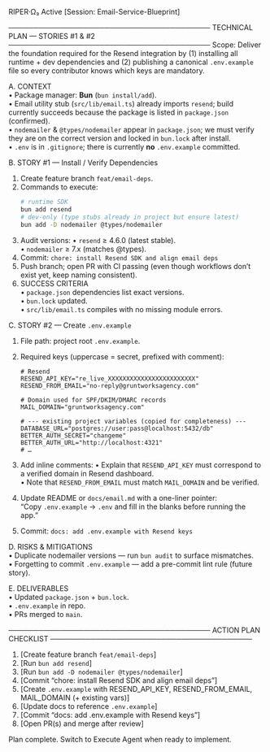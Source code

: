 RIPER·Ω₃ Active [Session: Email-Service-Blueprint]

────────────────────────────────────────
TECHNICAL PLAN — STORIES #1 & #2
────────────────────────────────────────
Scope: Deliver the foundation required for the Resend integration by (1) installing all runtime + dev dependencies and (2) publishing a canonical `.env.example` file so every contributor knows which keys are mandatory.

A. CONTEXT  
• Package manager: **Bun** (`bun install/add`).  
• Email utility stub (`src/lib/email.ts`) already imports `resend`; build currently succeeds because the package is listed in `package.json` (confirmed).  
• `nodemailer` & `@types/nodemailer` appear in `package.json`; we must verify they are on the correct version and locked in `bun.lock` after install.  
• `.env` is in `.gitignore`; there is currently **no** `.env.example` committed.

B. STORY #1 — Install / Verify Dependencies

1. Create feature branch `feat/email-deps`.
2. Commands to execute:
   ```bash
   # runtime SDK
   bun add resend
   # dev-only (type stubs already in project but ensure latest)
   bun add -D nodemailer @types/nodemailer
   ```
3. Audit versions:
   • `resend` ≥ 4.6.0 (latest stable).  
   • `nodemailer` ≥ 7.x (matches @types).
4. Commit: `chore: install Resend SDK and align email deps`
5. Push branch; open PR with CI passing (even though workflows don’t exist yet, keep naming consistent).
6. SUCCESS CRITERIA  
   • `package.json` dependencies list exact versions.  
   • `bun.lock` updated.  
   • `src/lib/email.ts` compiles with no missing module errors.

C. STORY #2 — Create `.env.example`

1. File path: project root `.env.example`.
2. Required keys (uppercase = secret, prefixed with comment):

   ```
   # Resend
   RESEND_API_KEY="re_live_XXXXXXXXXXXXXXXXXXXXXXXX"
   RESEND_FROM_EMAIL="no-reply@gruntworksagency.com"

   # Domain used for SPF/DKIM/DMARC records
   MAIL_DOMAIN="gruntworksagency.com"

   # --- existing project variables (copied for completeness) ---
   DATABASE_URL="postgres://user:pass@localhost:5432/db"
   BETTER_AUTH_SECRET="changeme"
   BETTER_AUTH_URL="http://localhost:4321"
   # …
   ```

3. Add inline comments:
   • Explain that `RESEND_API_KEY` must correspond to a verified domain in Resend dashboard.  
   • Note that `RESEND_FROM_EMAIL` must match `MAIL_DOMAIN` and be verified.
4. Update README or `docs/email.md` with a one-liner pointer:  
   “Copy `.env.example` → `.env` and fill in the blanks before running the app.”
5. Commit: `docs: add .env.example with Resend keys`

D. RISKS & MITIGATIONS  
• Duplicate nodemailer versions — run `bun audit` to surface mismatches.  
• Forgetting to commit `.env.example` — add a pre-commit lint rule (future story).

E. DELIVERABLES  
• Updated `package.json` + `bun.lock`.  
• `.env.example` in repo.  
• PRs merged to `main`.

────────────────────────────────────────
ACTION PLAN CHECKLIST
────────────────────────────────────────

1. [Create feature branch `feat/email-deps`]
2. [Run `bun add resend`]
3. [Run `bun add -D nodemailer @types/nodemailer`]
4. [Commit “chore: install Resend SDK and align email deps”]
5. [Create `.env.example` with RESEND_API_KEY, RESEND_FROM_EMAIL, MAIL_DOMAIN (+ existing vars)]
6. [Update docs to reference `.env.example`]
7. [Commit “docs: add .env.example with Resend keys”]
8. [Open PR(s) and merge after review]

Plan complete. Switch to Execute Agent when ready to implement.
